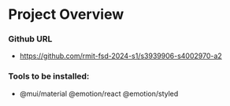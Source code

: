 # Project Overview

### Github URL

- https://github.com/rmit-fsd-2024-s1/s3939906-s4002970-a2

### Tools to be installed:

- @mui/material @emotion/react @emotion/styled
